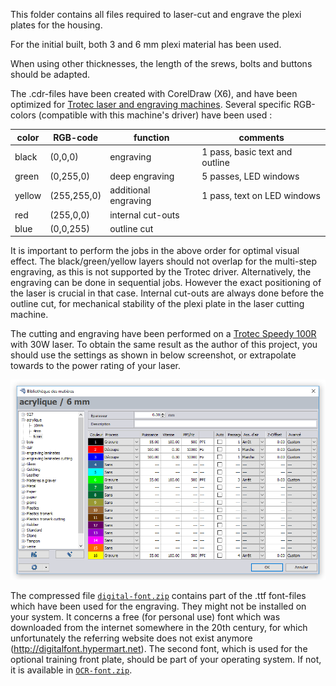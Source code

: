 This folder contains all files required to laser-cut and engrave the plexi plates for the housing.

For the initial built, both 3 and 6 mm plexi material has been used.

When using other thicknesses, the length of the srews, bolts and buttons should be adapted.

The .cdr-files have been created with CorelDraw (X6), and have been optimized for [Trotec laser and engraving machines](https://www.troteclaser.com/en/). Several specific RGB-colors (compatible with this machine's driver) have been used :

color  | RGB-code    | function             | comments
-------|-------------|----------------------|---------
black  | (0,0,0)     | engraving            | 1 pass, basic text and outline
green  | (0,255,0)   | deep engraving       | 5 passes, LED windows
yellow | (255,255,0) | additional engraving | 1 pass, text on LED windows
red    | (255,0,0)   | internal cut-outs    |
blue   | (0,0,255)   | outline cut          |

It is important to perform the jobs in the above order for optimal visual effect. The black/green/yellow layers should not overlap for the multi-step engraving, as this is not supported by the Trotec driver. Alternatively, the engraving can be done in sequential jobs. However the exact positioning of the laser is crucial in that case. Internal cut-outs are always done before the outline cut, for mechanical stability of the plexi plate in the laser cutting machine.

The cutting and engraving have been performed on a [Trotec Speedy 100R](https://www.troteclaser.com/en/laser-machines/laser-engravers-speedy-series/) with 30W laser. To obtain the same result as the author of this project, you should use the settings as shown in below screenshot, or extrapolate towards to the power rating of your laser.

![Trotec settings 6mm](../images/trotec_settings_6mm.png)

The compressed file [```digital-font.zip```](digital-font.zip) contains part of the .ttf font-files which have been used for the engraving. They might not be installed on your system. It concerns a free (for personal use) font which was downloaded from the internet somewhere in the 20th century, for which unfortunately the referring website does not exist anymore (http://digitalfont.hypermart.net). The second font, which is used for the optional training front plate, should be part of your operating system. If not, it is available in [```OCR-font.zip```](OCR-font.zip).

